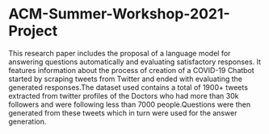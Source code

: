 # ACM-Summer-Workshop-2021-Project

This research paper includes the proposal of a language model for answering
questions automatically and evaluating satisfactory responses. It features
information about the process of creation of a COVID-19 Chatbot started
by scraping tweets from Twitter and ended with evaluating the generated
responses.The dataset used contains a total of 1900+ tweets extracted
from twitter profiles of the Doctors who had more than 30k followers and
were following less than 7000 people.Questions were then generated from
these tweets which in turn were used for the answer generation.
